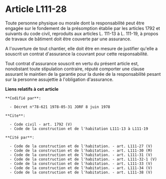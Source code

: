 # Article L111-28

Toute personne physique ou morale dont la responsabilité peut être engagée sur le fondement de la présomption établie par les
articles 1792 et suivants du code civil, reproduits aux articles L. 111-13 à L. 111-19, à propos de travaux de bâtiment doit
être couverte par une assurance.

A l'ouverture de tout chantier, elle doit être en mesure de justifier qu'elle a souscrit un contrat d'assurance la couvrant
pour cette responsabilité.

Tout contrat d'assurance souscrit en vertu du présent article est, nonobstant toute stipulation contraire, réputé comporter
une clause assurant le maintien de la garantie pour la durée de la responsabilité pesant sur la personne assujettie à
l'obligation d'assurance.

**Liens relatifs à cet article**

	**Codifié par**:

	  - Décret n°78-621 1978-05-31 JORF 8 juin 1978

	**Cite**:

	  - Code civil - art. 1792 (V)
	  - Code de la construction et de l'habitation L111-13 à L111-19

	**Cité par**:

	  - Code de la construction et de l'habitation. - art. L111-27 (V)
	  - Code de la construction et de l'habitation. - art. L111-30 (M)
	  - Code de la construction et de l'habitation. - art. L111-31 (V)
	  - Code de la construction et de l'habitation. - art. L111-32-1 (V)
	  - Code de la construction et de l'habitation. - art. L111-33 (V)
	  - Code de la construction et de l'habitation. - art. L111-34 (V)
	  - Code de la construction et de l'habitation. - art. L111-38 (V)
